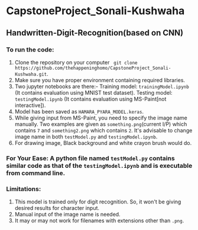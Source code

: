 # CapstoneProject_Sonali-Kushwaha

## Handwritten-Digit-Recognition(based on CNN)

### To run the code:
1. Clone the repository on your computer ``` git clone https://github.com/thehappeninghomo/CapstoneProject_Sonali-Kushwaha.git```.
2. Make sure you have proper environment containing required libraries. 
3. Two jupyter notebooks are there:-
Training model: ```trainingModel.ipynb``` (It contains evaluation using MNIST test dataset).
Testing model: ```testingModel.ipynb``` (It contains evaluation using MS-Paint[not interactive]).
4. Model has been saved as ```HAMARA_PYARA_MODEL.keras```.
5. While giving input from MS-Paint, you need to specify the image name manually. Two examples are given as ```something.png```(current I/P) which contains ```7``` and ```something2.png``` which contains ```2```. It's advisable to change image name in both ```testModel.py``` and ```testingModel.ipynb```.
6. For drawing image, Black background and white crayon brush would do. 

### For Your Ease: A python file named ```testModel.py``` contains similar code as that of the ```testingModel.ipynb``` and is executable from command line. 

### Limitations:
1. This model is trained only for digit recognition. So, it won't be giving desired results for character input.
2. Manual input of the image name is needed.
3. It may or may not work for filenames with extensions other than ```.png```.
